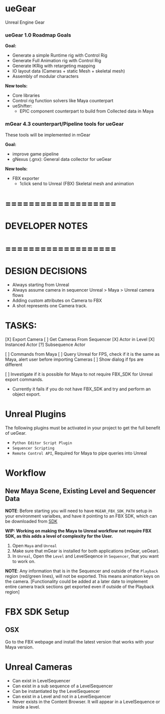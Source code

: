 # ueGear
Unreal Engine Gear


### ueGear 1.0 Roadmap Goals
**Goal:** 

  - Generate a simple Runtime rig with Control Rig
  - Generate Full Animation rig with Control Rig
  - Generate IKRig with retargeting mapping
  - IO layout data (Cameras + static Mesh + skeletal mesh)
  - Assembly of modular characters

**New tools:**
  - Core libraries
  - Control rig function solvers like Maya counterpart 
  - ueShifter:
    - EPIC component counterpart to build from Collected data in Maya

### mGear 4.3 counterpart/Pipeline tools for ueGear
These tools will be implemented in mGear

**Goal:**

 - improve game pipeline
 - gNexus (.gnx): General data collector for ueGear 

**New tools:**

  - FBX exporter  
      - 1click send to Unreal (FBX) Skeletal mesh and animation

# ===================
#   DEVELOPER NOTES
# ===================

# DESIGN DECISIONS
- Always starting from Unreal
- Always assume camera in sequencer
Unreal > Maya > Unreal camera flows
- Adding custom attributes on Camera to FBX
- A shot represents one Camera track.


# TASKS:
[X] Export Camera
[ ] Get Cameras From Sequencer
  [X] Actor in Level
  [X] Instanced Actor
  [?] Subsequence Actor

[ ] Commands from Maya
  [ ] Query Unreal for FPS, check if it is the same as Maya, alert user before importing Cameras
    [ ] Show dialog if fps are different

[ ] Investigate if it is possible for Maya to not require FBX_SDK for Unreal export commands.
  - Currently it fails if you do not have FBX_SDK and try and perform an object export.

# Unreal Plugins
The following plugins must be activated in your project to get the full benefit of ueGear.
- `Python Editor Script Plugin`
- `Sequencer Scripting`
- `Remote Control API`, Required for Maya to pipe queries into Unreal

# Workflow

## New Maya Scene, Existing Level and Sequencer Data
**NOTE**: Before starting you will need to have `MGEAR_FBX_SDK_PATH` setup in your environment varialbes, and have it pointing to an FBX SDK, which can be downloaded from [SDK](https://www.autodesk.com/developer-network/platform-technologies/fbx-sdk-2020-0)

**WIP: Working on making the Maya to Unreal workflow not require FBX SDK, as this adds a level of complexity for the User.**

1. Open `Maya` and `Unreal`
2. Make sure that mGear is installed for both applications (mGear, ueGear).
3. In `Unreal`, Open the `Level` and LevelSeqence in `Sequencer`, that you want to work on.

**NOTE**: Any information that is in the Sequencer and outside of the `Playback` region (red/green lines), will not be exported. This means animation keys on the camera. 
[Functionality could be added at a later date to implement entire camera track sections get exported even if outside of the Playback region]

# FBX SDK Setup

## OSX
Go to the FBX webpage and install the latest version that works with your Maya version.

# Unreal Cameras
- Can exist in LevelSequencer
- Can exist in a sub sequence of a LevelSequencer
- Can be instantiated by the LevelSequencer
- Can exist in a Level and not in a LevelSequencer
- Never exists in the Content Browser. It will appear in a LevelSequence or inside a level.
